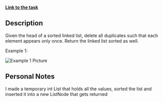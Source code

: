 **[Link to the task](https://leetcode.com/problems/remove-duplicates-from-sorted-list/description/)**

## Description

Given the head of a sorted linked list, delete all duplicates such that each element appears only once. Return the linked list sorted as well.

Example 1:

![Example 1 Picture](https://assets.leetcode.com/uploads/2021/01/04/list1.jpg)

## Personal Notes

I made a temporary int List that holds all the values, sorted the list and inserted it into a new ListNode that gets returned